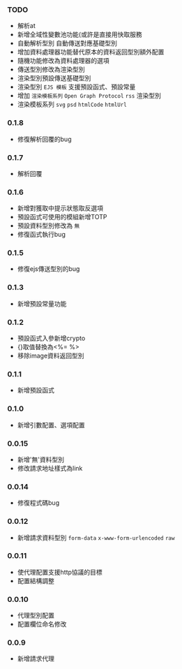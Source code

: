 ### TODO

* 解析at
* 新增全域性變數池功能(或許是直接用快取服務
* 自動解析型別 自動傳送對應基礎型別
* 增加資料處理器功能替代原本的資料返回型別額外配置
* 隨機功能修改為資料處理器的選項
* 傳送型別修改為渲染型別
* 渲染型別預設傳送基礎型別
* 渲染型別 `EJS 模板` 支援預設函式、預設常量
* 增加 `渲染模板系列` `Open Graph Protocol` `rss` 渲染型別
* 渲染模板系列 `svg` `psd` `htmlCode` `htmlUrl`

### 0.1.8

* 修復解析回覆的bug

### 0.1.7

* 解析回覆

### 0.1.6

* 新增對獲取中提示狀態取反選項
* 預設函式可使用的模組新增TOTP
* 預設資料型別修改為 `無`
* 修復函式執行bug

### 0.1.5

* 修復ejs傳送型別的bug

### 0.1.3

* 新增預設常量功能

### 0.1.2

* 預設函式入參新增crypto
* {}取值替換為<%= %>
* 移除image資料返回型別

### 0.1.1

* 新增預設函式

### 0.1.0

* 新增引數配置、選項配置

### 0.0.15

* 新增'無'資料型別
* 修改請求地址樣式為link

### 0.0.14

* 修復程式碼bug

### 0.0.12

* 新增請求資料型別 `form-data` `x-www-form-urlencoded` `raw`

### 0.0.11

* 使代理配置支援http協議的目標
* 配置結構調整

### 0.0.10

* 代理型別配置
* 配置欄位命名修改

### 0.0.9

* 新增請求代理
